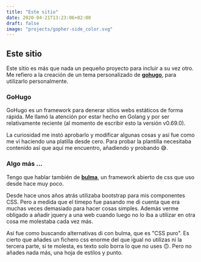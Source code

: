 ```yaml
---
title: "Este sitio"
date: 2020-04-21T13:23:06+02:00
draft: false
image: "projects/gopher-side_color.svg"
---
```


## Este sitio

Este sitio es más que nada un pequeño proyecto para incluir a su vez otro. Me refiero a la creación de un tema personalizado de [**gohugo**](https://gohugo.io), para utilizarlo personalmente.

<!--more-->

### GoHugo

GoHugo es un framework para denerar sitios webs estáticos de forma rápida. Me llamó la atención por estar hecho en Golang y por ser relativamente reciente (al momento de escribir esto la versión v0.69.0). 

La curiosidad me instó aprobarlo y modificar algunas cosas y así fue como me vi haciendo una platilla desde cero. Para probar la plantilla necesitaba contenido así que aquí me encuentro, añadiendo y probando &#128517;.

### Algo más ...

Tengo que hablar también  de [**bulma**](https://bulma.io/), un framework abierto de css que uso desde hace muy poco. 

Desde hace unos años atrás utilizaba bootstrap para mis componentes CSS. Pero a medida que el timepo fue pasando me di cuenta que era muchas veces demasiado para hacer cosas simples. Además verme obligado a añadir jquery a una web cuando luego no lo iba a utilizar en otra cosa me molestaba cada vez más. 

Así fue como buscando alternativas di con bulma, que es "CSS puro". Es cierto que añades un fichero css enorme del que igual no utilizas ni la tercera parte, si te molesta, es texto solo borra lo que no uses &#128579;. Pero no añades nada más, una hoja de estilos y punto.

